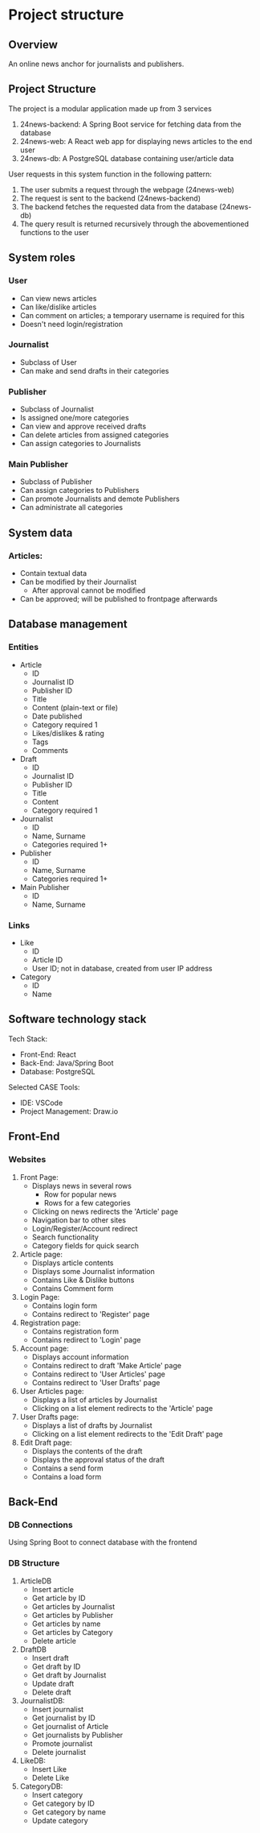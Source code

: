 #   Project structure

## Overview

An online news anchor for journalists and publishers.

## Project Structure

The project is a modular application made up from 3 services
1.	24news-backend: A Spring Boot service for fetching data from the database
2.	24news-web:	A React web app for displaying news articles to the end user
3.	24news-db:	A PostgreSQL database containing user/article data

User requests in this system function in the following pattern:
1.	The user submits a request through the webpage (24news-web)
2.	The request is sent to the backend (24news-backend)
3.	The backend fetches the requested data from the database (24news-db)
4.	The query result is returned recursively through the abovementioned functions to the user

## System roles

### User
+   Can view news articles
+	Can like/dislike articles
+	Can comment on articles; a temporary username is required for this
+   Doesn't need login/registration

### Journalist
+   Subclass of User
+   Can make and send drafts in their categories

### Publisher
+   Subclass of Journalist
+   Is assigned one/more categories
+   Can view and approve received drafts
+   Can delete articles from assigned categories
+   Can assign categories to Journalists

### Main Publisher
+   Subclass of Publisher
+   Can assign categories to Publishers
+   Can promote Journalists and demote Publishers
+   Can administrate all categories

## System data

### Articles:
+   Contain textual data
+   Can be modified by their Journalist
    -   After approval cannot be modified
+   Can be approved; will be published to frontpage afterwards

## Database management

### Entities
+   Article
    -   ID
    -   Journalist ID
    -   Publisher ID
    -   Title
    -   Content (plain-text or file)
    -   Date published
    -   Category                            required 1
    -   Likes/dislikes & rating
    -   Tags
    -   Comments
+   Draft
    -   ID
    -   Journalist ID
    -   Publisher ID
    -   Title
    -   Content
    -   Category                            required 1
+   Journalist
    -   ID
    -   Name, Surname
    -   Categories                          required 1+
+   Publisher
    -   ID
    -   Name, Surname
    -   Categories                          required 1+
+   Main Publisher
    -   ID
    -   Name, Surname

### Links
+   Like
    -   ID
    -   Article ID
    -   User ID; not in database, created from user IP address
+   Category
    -   ID
    -   Name

## Software technology stack

Tech Stack:
-   Front-End:              React
-   Back-End:               Java/Spring Boot
-	Database:				PostgreSQL

Selected CASE Tools: 
-   IDE:                    VSCode
-   Project Management:     Draw.io

## Front-End

### Websites

1.  Front Page:
    -   Displays news in several rows
        +   Row for popular news
        +   Rows for a few categories
	-	Clicking on news redirects the 'Article' page
    -   Navigation bar to other sites
    -   Login/Register/Account redirect
	-   Search functionality
    -   Category fields for quick search
2.	Article page:
	-	Displays article contents
	-	Displays some Journalist information
	-	Contains Like & Dislike buttons
	-	Contains Comment form
3.  Login Page:
	-   Contains login form
	-   Contains redirect to 'Register' page
4.  Registration page:
	-   Contains registration form
	-   Contains redirect to 'Login' page
5.  Account page:
	-   Displays account information
	-   Contains redirect to draft 'Make Article' page
	-   Contains redirect to 'User Articles' page
	-   Contains redirect to 'User Drafts' page
6.	User Articles page:
	-	Displays a list of articles by Journalist
	-	Clicking on a list element redirects to the 'Article' page
7.	User Drafts page:
	-	Displays a list of drafts by Journalist
	-	Clicking on a list element redirects to the 'Edit Draft' page
8.	Edit Draft page:
	-	Displays the contents of the draft
	-	Displays the approval status of the draft
	-	Contains a send form
	-	Contains a load form

## Back-End

### DB Connections

Using Spring Boot to connect database with the frontend

### DB Structure
1.	ArticleDB
	-	Insert article
	-	Get article by ID
	-	Get articles by Journalist
	-	Get articles by Publisher
	-	Get articles by name
	-	Get articles by Category
	-	Delete article
2.	DraftDB
	-	Insert draft
	-	Get draft by ID
	-	Get draft by Journalist
	-	Update draft
	-	Delete draft
3.	JournalistDB:
	-	Insert journalist
	-	Get journalist by ID
	-	Get journalist of Article
	-	Get journalists by Publisher
	-	Promote journalist
	-	Delete journalist
4.	LikeDB:
	-	Insert Like
	-	Delete Like
5.	CategoryDB:
	-	Insert category
	-	Get category by ID
	-	Get category by name
	-	Update category

